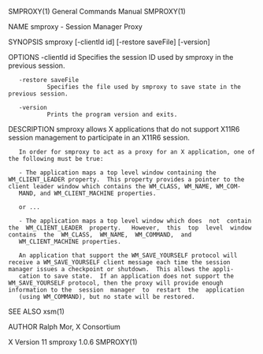 SMPROXY(1)                                                                              General Commands Manual                                                                             SMPROXY(1)

NAME
       smproxy - Session Manager Proxy

SYNOPSIS
       smproxy [-clientId id] [-restore saveFile] [-version]

OPTIONS
       -clientId id
               Specifies the session ID used by smproxy in the previous session.

       -restore saveFile
               Specifies the file used by smproxy to save state in the previous session.

       -version
               Prints the program version and exits.

DESCRIPTION
       smproxy allows X applications that do not support X11R6 session management to participate in an X11R6 session.

       In order for smproxy to act as a proxy for an X application, one of the following must be true:

       - The application maps a top level window containing the WM_CLIENT_LEADER property.  This property provides a pointer to the client leader window which contains the WM_CLASS, WM_NAME, WM_COM‐
       MAND, and WM_CLIENT_MACHINE properties.

       or ...

       - The application maps a top level window which does  not  contain  the  WM_CLIENT_LEADER  property.   However,  this  top  level  window  contains  the  WM_CLASS,  WM_NAME,  WM_COMMAND,  and
       WM_CLIENT_MACHINE properties.

       An application that support the WM_SAVE_YOURSELF protocol will receive a WM_SAVE_YOURSELF client message each time the session manager issues a checkpoint or shutdown.  This allows the appli‐
       cation to save state.  If an application does not support the WM_SAVE_YOURSELF protocol, then the proxy will provide enough information to the  session  manager  to  restart  the  application
       (using WM_COMMAND), but no state will be restored.

SEE ALSO
       xsm(1)

AUTHOR
       Ralph Mor, X Consortium

X Version 11                                                                                 smproxy 1.0.6                                                                                  SMPROXY(1)
